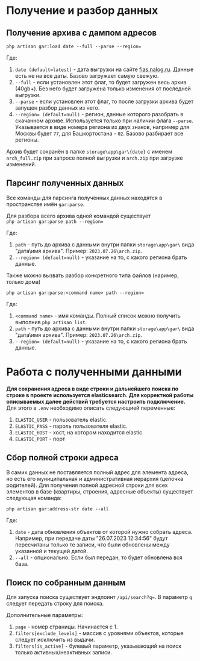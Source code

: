 # Получение и разбор данных
## Получение архива с дампом адресов
```php artisan gar:load date --full --parse --region=```

Где:
1.  `date (default=latest)` - дата выгрузки на сайте [fias.nalog.ru](https://fias.nalog.ru). Данные есть не на все даты. Базово загружает самую свежую.
2.  `--full` - если установлен этот флаг, то будет загружен весь архив (40gb+). Без него будет загружена только изменения от последней выгрузки.
3.  `--parse` - если установлен этот флаг, то после загрузки архива будет запущен разбор данных из него.
4.  `--region= (default=null)` - регион, данные которого разобрать в скачанном архиве. Используется только при наличии флага `--parse`. Указывается в виде номера региона из двух знаков, например для Москвы будет `77`, для Башкортостана - `02`. Базово разбирает все регионы.

Архив будет сохранён в папке `storage\app\gar\{date}` с именем `arch_full.zip` при запросе полной выгрузки и `arch.zip` при загрузке изменений.

## Парсинг полученных данных  

Все команды для парсинга полученных данных находятся в пространстве имён `gar:parse`.  

Для разбора всего архива одной командой существует  
```php artisan gar:parse path --region=```

Где:
1.  `path` - путь до архива с данными внутри папки `storage\app\gar\` вида "дата\имя архива". Пример: `2023.07.26\arch.zip`.
2.  `--region= (default=null)` - указание на то, с какого региона брать данные.

Также можно вызвать разбор конкретного типа файлов (наример, только дома)  

```php artisan gar:parse:<command name> path --region=```

Где:
1.  `<command name>` - имя команды. Полный список можно получить выполнив `php artisan list`.
2.  `path` - путь до архива с данными внутри папки `storage\app\gar\` вида "дата\имя архива". Пример: `2023.07.26\arch.zip`.
3.  `--region= (default=null)` - указание на то, с какого региона брать данные.

# Работа с полученными данными
**Для сохранения адреса в виде строки и дальнейшего поиска по строке в проекте используется elasticsearch. Для корректной работы описываемых далее действий требуется настроить подключение.**
Для этого в `.env` необходимо описать следующией переменные:
1. `ELASTIC_USER` - пользователь elastic.
2. `ELASTIC_PASS` - пароль пользователя elastic.
3. `ELASTIC_HOST` - хост, на котором находится elastic
4. `ELASTIC_PORT` - порт

## Сбор полной строки адреса

В самих данных не поставляется полный адрес для элемента адреса, но есть его муниципальная и административная иерархия (цепочка родителей). Для получения полной адресной строки для всех элементов в базе (квартиры, строения, адресные объекты) существует следующая команда:

```php artisan gar:address-str date --all```

Где:
1.  `date` - дата обновления объектов от которой нужно собрать адреса. Например, при передаче даты "26.07.2023 12:34:56" будут пересчитаны только те записи, что были обновлены между указанной и текущей датой.
2.  `--all` - опционально. Если был передан, то будет обновлена вся база.

## Поиск по собранным данным

Для запуска поиска существует эндпоинт `/api/search?q=`. В параметр `q` следует передать строку для поиска.

Дополнительные параметры:
1.  `page` - номер страницы. Начинается с 1.
2.  `filters[exclude_levels]` - массив с уровнями объектов, которые следует исключить из выдачи.
3.  `filters[is_active]` - булевый параметр, указывающий на поиск только активных/неактивных записи.